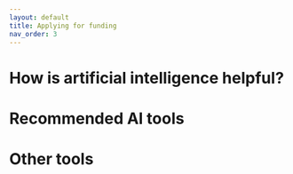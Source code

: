 ```yaml
---
layout: default
title: Applying for funding
nav_order: 3
---
```



# How is artificial intelligence helpful? 

# Recommended AI tools 

# Other tools 

